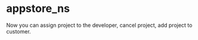 # appstore_ns

 Now you can assign project to the developer, cancel project, add project to customer.
